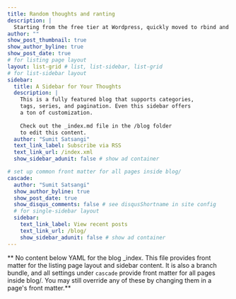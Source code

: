 ```yaml
---
title: Random thoughts and ranting
description: |
  Starting from the free tier at Wordpress, quickly moved to rbind and Netlify in order to share my learning along with some tips and tricks of life.
author: ""
show_post_thumbnail: true
show_author_byline: true
show_post_date: true
# for listing page layout
layout: list-grid # list, list-sidebar, list-grid
# for list-sidebar layout
sidebar: 
  title: A Sidebar for Your Thoughts 
  description: |
    This is a fully featured blog that supports categories,
    tags, series, and pagination. Even this sidebar offers 
    a ton of customization.
    
    Check out the _index.md file in the /blog folder 
    to edit this content. 
  author: "Sumit Satsangi"
  text_link_label: Subscribe via RSS
  text_link_url: /index.xml
  show_sidebar_adunit: false # show ad container

# set up common front matter for all pages inside blog/
cascade:
  author: "Sumit Satsangi"
  show_author_byline: true
  show_post_date: true
  show_disqus_comments: false # see disqusShortname in site config
  # for single-sidebar layout
  sidebar:
    text_link_label: View recent posts
    text_link_url: /blog/
    show_sidebar_adunit: false # show ad container
---
```


** No content below YAML for the blog _index. This file provides front matter for the listing page layout and sidebar content. It is also a branch bundle, and all settings under `cascade` provide front matter for all pages inside blog/. You may still override any of these by changing them in a page's front matter.**
